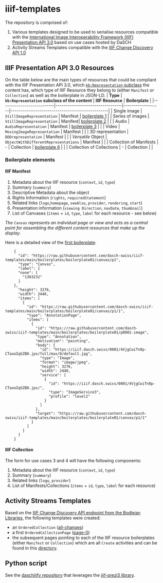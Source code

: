 # iiif-templates
The repository is comprised of:
1. Various templates designed to be used to serialise resources compatible with the [International Image Interoperability Framework (IIIF) Presentation API 3.0](https://iiif.io/api/presentation/3.0/) based on use cases hosted by DaSCH
2. Activity Streams Templates compatible with the [IIIF Change Discovery API 1.0](https://iiif.io/api/discovery/1.0/)

## IIIF Presentation API 3.0 Resources 
On the table below are the main types of resources that could be compliant with the IIIF Presentation API 3.0, which [`kb:Representation` subclass](https://docs.dasch.swiss/2022.09.01/DSP-API/02-knora-ontologies/knora-base/#representations) the content has, which type of IIIF Resource they belong to (either `Manifest` or `Collection`) as well as the boilerplate in JSON-LD.
| **Type**                  | **`kb:Representation` subclass of the content** | **IIIF Resource** | **Boilerplate**                                     |
|---------------------------|----------------------------------|-------------------|--------------------------------------------------|
| Single image              | `StillImageRepresentation`       | Manifest          | [boilerplate 1](boilerplates/boilerplate01.json) |
| Series of images          | `StillImageRepresentation`       | Manifest|          [boilerplate 2](boilerplates/boilerplate02.json)          |                                                  |
| Audio                     | `AudioRepresentation`            | Manifest | [boilerplate 3](boilerplates/boilerplate03.json)           |                                                  |
| Video                     | `MovingImageRepresentation`      | Manifest          |                                                  |
| 3D representation         | `DDDrepresentation`              | Manifest          |                                                  |
| *Versatile* Object        | `ObjectWithDifferentRepresentations`              | Manifest          |  | 
| Collection of Manifests   | -                                | Collection     | [boilerplate 6](boilerplates/boilerplate06.json)   |                                                  |
| Collection of Collections | -                                | Collection        |                                                  |

### Boilerplate elements

#### IIIF Manifest

1. Metadata about the IIIF resource (`context`, `id`, `type`)
2. Summary (`summary`)
3. Descriptive Metadata about the object
4. Rights Information (`rights`, `requiredStatement`)
5. Related links (`logo`,`homepage`, `seeAlso`, `provider`, `rendering`, `start`)
6. Presentation information (`viewing Direction`, `navDate`, `thumbnail`)
7. List of Canvases (`items` + `id`, `type`, `label` for each resource - see below)

_The `Canvas` represents an individual page or view and acts as a central point for assembling the different content resources that make up the display._

Here is a detailed view of the [first boilerplate](boilerplates/boilerplate01.json#L170):

```
    {
      "id": "https://raw.githubusercontent.com/dasch-swiss/iiif-templates/main/boilerplates/boilerplate01/canvas/p1",
      "type": "Canvas",
      "label": {
      "none": [
        "1383232"
      ]
    },
      "height": 3276,
      "width": 2440,
      "items": [
        {
          "id": "https://raw.githubusercontent.com/dasch-swiss/iiif-templates/main/boilerplates/boilerplate01/canvas/p1/1",
          "type": "AnnotationPage",
          "items": [
            {
              "id": "https://raw.githubusercontent.com/dasch-swiss/iiif-templates/main/boilerplates/boilerplate01/p0001-image",
              "type": "Annotation",
              "motivation": "painting",
              "body": {
                "id": "https://iiif.dasch.swiss/0801/4VjgCwiTn8p-CTaooIqSZBO.jpx/full/max/0/default.jpg",
                "type": "Image",
                "format": "image/jpeg",
                "height": 3276,
                "width": 2440,
                "service": [
                  {
                    "id": "https://iiif.dasch.swiss/0801/4VjgCwiTn8p-CTaooIqSZBO.jpx/",
                    "type": "ImageService3",
                    "profile": "level2"
                  }
                ]
              },
              "target": "https://raw.githubusercontent.com/dasch-swiss/iiif-templates/main/boilerplates/boilerplate01/canvas/p1/1"
            }
          ]
        }
      ]
    }
```

#### IIIF Collection
The form for use cases 3 and 4 will have the following components:

1. Metadata about the IIIF resource (`context`, `id`, `type`)
2. Summary (`summary`)
3. Related links (`logo`, `provider`)
4. List of Manifests/Collections (`items` + `id`, `type`, `label` for each resource)


## Activity Streams Templates
Based on the [IIIF Change Discovery  API endpoint from the Bodleian Libraries](https://iiif.bodleian.ox.ac.uk/iiif/activity/all-changes), the following templates were created: 
- an `OrderedCollection` ([all-changes](activity/all-changes.json))
- a first `OrderedCollectionPage` ([page-0](activity/page-0.json))
- the subsequent pages pointing to each of the IIIF resource boilerplates (either `Manifest` or `Collection`) which are all `Create` activities and can be found in this [directory](activity/create/).

## Python script
See the [daschiiify repository](https://github.com/dasch-swiss/daschiiify) that leverages the [iiif-prezi3 library](https://iiif-prezi.github.io/iiif-prezi3/). 